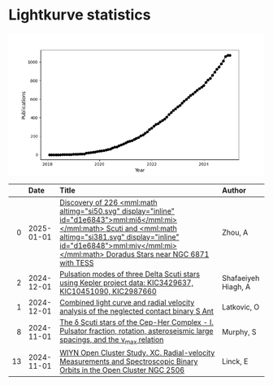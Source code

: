 
<h1>Lightkurve statistics</h1>
  
![publications](lightkurve-publications.png)  
  
|    | Date       | Title                                                                                                                                                                                                                                                                                                               | Author              |
|---:|:-----------|:--------------------------------------------------------------------------------------------------------------------------------------------------------------------------------------------------------------------------------------------------------------------------------------------------------------------|:--------------------|
|  0 | 2025-01-01 | [Discovery of 226 <mml:math altimg="si50.svg" display="inline" id="d1e6843"><mml:mi>δ</mml:mi></mml:math> Scuti and <mml:math altimg="si381.svg" display="inline" id="d1e6848"><mml:mi>γ</mml:mi></mml:math> Doradus Stars near NGC 6871 with TESS](https://ui.adsabs.harvard.edu/abs/2025NewA..11402297Z/abstract) | Zhou, A             |
|  2 | 2024-12-01 | [Pulsation modes of three Delta Scuti stars using Kepler project data: KIC3429637, KIC10451090, KIC2987660](https://ui.adsabs.harvard.edu/abs/2024NewA..11302294S/abstract)                                                                                                                                         | Shafaeiyeh Hiagh, A |
|  1 | 2024-12-01 | [Combined light curve and radial velocity analysis of the neglected contact binary S Ant](https://ui.adsabs.harvard.edu/abs/2024NewA..11302291L/abstract)                                                                                                                                                           | Latkovic, O         |
|  8 | 2024-11-01 | [The δ Scuti stars of the Cep-Her Complex - I. Pulsator fraction, rotation, asteroseismic large spacings, and the ν<SUB>max</SUB> relation](https://ui.adsabs.harvard.edu/abs/2024MNRAS.534.3022M/abstract)                                                                                                         | Murphy, S           |
| 13 | 2024-11-01 | [WIYN Open Cluster Study. XC. Radial-velocity Measurements and Spectroscopic Binary Orbits in the Open Cluster NGC 2506](https://ui.adsabs.harvard.edu/abs/2024AJ....168..205L/abstract)                                                                                                                            | Linck, E            |
